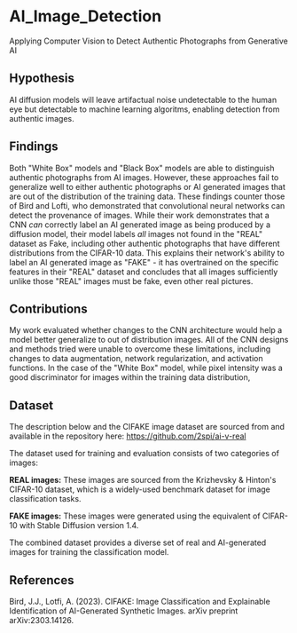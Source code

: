 # AI_Image_Detection
Applying Computer Vision to Detect Authentic Photographs from Generative AI

## Hypothesis

AI diffusion models will leave artifactual noise undetectable to the human eye but detectable to machine learning algoritms, enabling detection from authentic images.

## Findings

Both "White Box" models and "Black Box" models are able to distinguish authentic photographs from AI images. However, these approaches fail to generalize well to either authentic photographs or AI generated images that are out of the distribution of the training data. These findings counter those of Bird and Lofti, who demonstrated that convolutional neural networks can detect the provenance of images. While their work demonstrates that a CNN *can* correctly label an AI generated image as being produced by a diffusion model, their model labels *all* images not found in the "REAL" dataset as Fake, including other authentic photographs that have different distributions from the CIFAR-10 data. This explains their network's ability to label an AI generated image as "FAKE" - it has overtrained on the specific features in their "REAL" dataset and concludes that all images sufficiently unlike those "REAL" images must be fake, even other real pictures.

## Contributions

My work evaluated whether changes to the CNN architecture would help a model better generalize to out of distribution images. All of the CNN designs and methods tried were unable to overcome these limitations, including changes to data augmentation, network regularization, and activation functions. In the case of the "White Box" model, while pixel intensity was a good discriminator for images within the training data distribution, 

## Dataset

The description below and the CIFAKE image dataset are sourced from and available in the repository here: https://github.com/2spi/ai-v-real

The dataset used for training and evaluation consists of two categories of images:

<b>REAL images:</b> These images are sourced from the Krizhevsky & Hinton's CIFAR-10 dataset, which is a widely-used benchmark dataset for image classification tasks.<br>

<b>FAKE images:</b> These images were generated using the equivalent of CIFAR-10 with Stable Diffusion version 1.4.

The combined dataset provides a diverse set of real and AI-generated images for training the classification model.

## References

Bird, J.J., Lotfi, A. (2023). CIFAKE: Image Classification and Explainable Identification of AI-Generated Synthetic Images. arXiv preprint arXiv:2303.14126.
